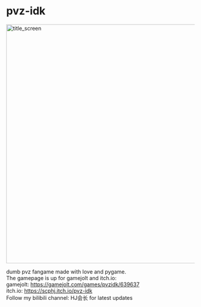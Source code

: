 
# pvz-idk
<img width="900" height="640" alt="title_screen" src="https://github.com/user-attachments/assets/463c40f2-5bd6-4897-a8f0-e2b4e1493a0b" />

dumb pvz fangame made with love and pygame.    
The gamepage is up for gamejolt and itch.io:    
gamejolt: https://gamejolt.com/games/pvzidk/639637    
itch.io: https://scphj.itch.io/pvz-idk      
Follow my bilibili channel: HJ会长 for latest updates     

